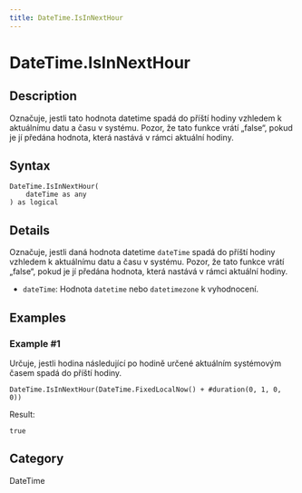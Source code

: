 ```yaml
---
title: DateTime.IsInNextHour
---
```


# DateTime.IsInNextHour


## Description

Označuje, jestli tato hodnota datetime spadá do příští hodiny vzhledem k aktuálnímu datu a času v systému. Pozor, že tato funkce vrátí „false“, pokud je jí předána hodnota, která nastává v rámci aktuální hodiny.


## Syntax

```powerquery
DateTime.IsInNextHour(
    dateTime as any
) as logical
```


## Details

Označuje, jestli daná hodnota datetime <code>dateTime</code> spadá do příští hodiny vzhledem k aktuálnímu datu a času v systému. Pozor, že tato funkce vrátí „false“, pokud je jí předána hodnota, která nastává v rámci aktuální hodiny.      <ul>      <li><code>dateTime</code>: Hodnota <code>datetime</code> nebo <code>datetimezone</code> k vyhodnocení.</li>      </ul>


## Examples

### Example #1 
Určuje, jestli hodina následující po hodině určené aktuálním systémovým časem spadá do příští hodiny.
```powerquery
DateTime.IsInNextHour(DateTime.FixedLocalNow() + #duration(0, 1, 0, 0))
```

Result: 
```powerquery
true
```




## Category
DateTime
